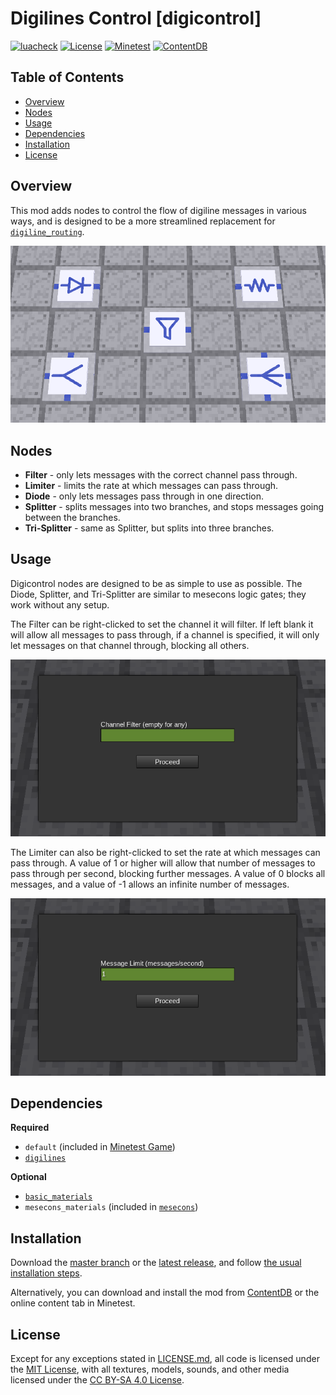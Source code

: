 # Digilines Control [digicontrol]

[![luacheck](https://github.com/OgelGames/digicontrol/workflows/luacheck/badge.svg)](https://github.com/OgelGames/digicontrol/actions)
[![License](https://img.shields.io/badge/License-MIT%20and%20CC%20BY--SA%204.0-green.svg)](LICENSE.md)
[![Minetest](https://img.shields.io/badge/Minetest-5.0+-blue.svg)](https://www.minetest.net)
[![ContentDB](https://content.minetest.net/packages/OgelGames/digicontrol/shields/downloads/)](https://content.minetest.net/packages/OgelGames/digicontrol/)

## Table of Contents

- [Overview](#overview)
- [Nodes](#nodes)
- [Usage](#usage)
- [Dependencies](#dependencies)
- [Installation](#installation)
- [License](#license)

## Overview

This mod adds nodes to control the flow of digiline messages in various ways, and is designed to be a more streamlined replacement for [`digiline_routing`](https://github.com/numberZero/digiline_routing).

![Overview Screenshot](images/overview.png?raw=true "Overview Screenshot") 

## Nodes

- **Filter** - only lets messages with the correct channel pass through.
- **Limiter** - limits the rate at which messages can pass through.
- **Diode** - only lets messages pass through in one direction.
- **Splitter** - splits messages into two branches, and stops messages going between the branches.
- **Tri-Splitter** - same as Splitter, but splits into three branches.

## Usage

Digicontrol nodes are designed to be as simple to use as possible. The Diode, Splitter, and Tri-Splitter are similar to mesecons logic gates; they work without any setup.

The Filter can be right-clicked to set the channel it will filter. If left blank it will allow all messages to pass through, if a channel is specified, it will only let messages on that channel through, blocking all others.

![Filter Formspec](images/filter_formspec.png?raw=true "Filter Formspec")

The Limiter can also be right-clicked to set the rate at which messages can pass through. A value of 1 or higher will allow that number of messages to pass through per second, blocking further messages. A value of 0 blocks all messages, and a value of -1 allows an infinite number of messages.

![Limiter Formspec](images/limiter_formspec.png?raw=true "Limiter Formspec")

## Dependencies

**Required**

- `default` (included in [Minetest Game](https://github.com/minetest/minetest_game))
- [`digilines`](https://github.com/minetest-mods/digilines)

**Optional**

- [`basic_materials`](https://gitlab.com/VanessaE/basic_materials)
- `mesecons_materials` (included in [`mesecons`](https://github.com/minetest-mods/mesecons))

## Installation

Download the [master branch](https://github.com/OgelGames/digicontrol/archive/master.zip) or the [latest release](https://github.com/OgelGames/digicontrol/releases), and follow [the usual installation steps](https://dev.minetest.net/Installing_Mods).

Alternatively, you can download and install the mod from [ContentDB](https://content.minetest.net/packages/OgelGames/digicontrol) or the online content tab in Minetest.

## License

Except for any exceptions stated in [LICENSE.md](LICENSE.md#exceptions), all code is licensed under the [MIT License](LICENSE.md#mit-license), with all textures, models, sounds, and other media licensed under the [CC BY-SA 4.0 License](LICENSE.md#cc-by-sa-40-license). 

